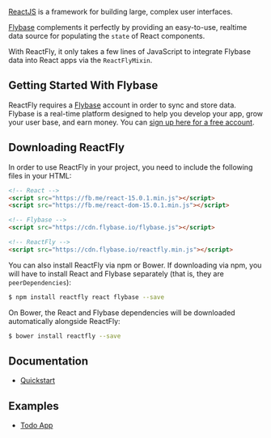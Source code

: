 [ReactJS](https://facebook.github.io/react/) is a framework for building large, complex user interfaces. 

[Flybase](https://flybase.io/) complements it perfectly by providing an easy-to-use, realtime data source for populating the `state` of React components. 

With ReactFly, it only takes a few lines of JavaScript to integrate Flybase data into React apps via the `ReactFlyMixin`.

## Getting Started With Flybase

ReactFly requires a [Flybase](https://flybase.io/) account in order to sync and store data. 
Flybase is a real-time platform designed to help you develop your app, grow your user
base, and earn money. You can [sign up here for a free account](https://app.flybase.io/signup).

## Downloading ReactFly

In order to use ReactFly in your project, you need to include the following files in your HTML:

```html
<!-- React -->
<script src="https://fb.me/react-15.0.1.min.js"></script>
<script src="https://fb.me/react-dom-15.0.1.min.js"></script>

<!-- Flybase -->
<script src="https://cdn.flybase.io/flybase.js"></script>

<!-- ReactFly -->
<script src="https://cdn.flybase.io/reactfly.min.js"></script>
```

You can also install ReactFly via npm or Bower. If downloading via npm, you will have to install
React and Flybase separately (that is, they are `peerDependencies`):

```bash
$ npm install reactfly react flybase --save
```

On Bower, the React and Flybase dependencies will be downloaded automatically alongside ReactFly:


```bash
$ bower install reactfly --save
```


## Documentation

* [Quickstart](https://docs.flybase.io/web/libraries/react/)

## Examples

* [Todo App](examples/)